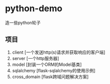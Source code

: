 # python-demo
造一些python轮子

## 项目
1. client   [一个发送http(s)请求并获取响应的客户端]
2. server   [一个http服务器] 
3. model    [封装一个ORM的Model基类]
4. sqlalchemy [flask-sqlalchemy的使用示例]
5. cross_domain [flask跨域问题解决方案]
